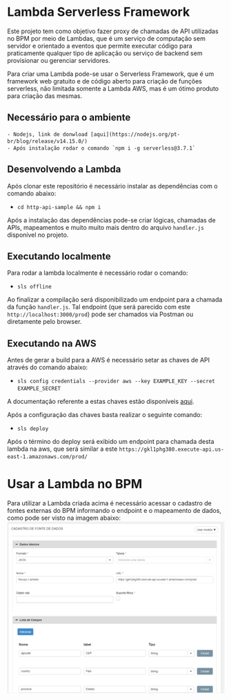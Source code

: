 # Lambda Serverless Framework
Este projeto tem como objetivo fazer proxy de chamadas de API utilizadas no BPM por meio de Lambdas, que é um serviço de computação sem servidor e orientado a eventos que permite executar código para praticamente qualquer tipo de aplicação ou serviço de backend sem provisionar ou gerenciar servidores.

Para criar uma Lambda pode-se usar o Serverless Framework, que é um framework web gratuito e de código aberto para criação de funções serverless, não limitada somente a Lambda AWS, mas é um ótimo produto para criação das mesmas.

## Necessário para o ambiente
    - Nodejs, link de donwload [aqui](https://nodejs.org/pt-br/blog/release/v14.15.0/)
    - Após instalação rodar o comando `npm i -g serverless@3.7.1`

## Desenvolvendo a Lambda
Após clonar este repositório é necessário instalar as dependências com o comando abaixo:
 - `cd http-api-sample && npm i`

Após a instalação das dependências pode-se criar lógicas, chamadas de APIs, mapeamentos e muito muito mais dentro do arquivo `handler.js` disponível no projeto.

## Executando localmente
Para rodar a lambda localmente é necessário rodar o comando:
 -  `sls offline`

Ao finalizar a compilação será disponibilizado um endpoint para a chamada da função `handler.js`.
Tal endpoint (que será parecido com este `http://localhost:3000/prod`) pode ser chamados via Postman ou diretamente pelo browser.

## Executando na AWS
Antes de gerar a build para a AWS é necessário setar as chaves de API através do comando abaixo:
- `sls config credentials --provider aws --key EXAMPLE_KEY --secret EXAMPLE_SECRET`

A documentação referente a estas chaves estão disponíveis [aqui](https://docs.aws.amazon.com/powershell/latest/userguide/pstools-appendix-sign-up.html).

Após a configuração das chaves basta realizar o seguinte comando:
- `sls deploy`

Após o término do deploy será exibido um endpoint para chamada desta lambda na aws, que será similar a este `https://gkl1phg380.execute-api.us-east-1.amazonaws.com/prod/`

# Usar a Lambda no BPM
Para utilizar a Lambda criada acima é necessário acessar o cadastro de fontes externas do BPM informando o endpoint e o mapeamento de dados, como pode ser visto na imagem abaixo:
![Mapeamento lambda BPM](https://raw.githubusercontent.com/SeniorSA/lambda-serverless-framework-sample/main/imagens/api-externa.PNG)